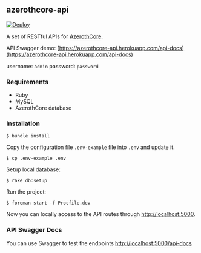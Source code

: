 ## azerothcore-api
[![Deploy](https://www.herokucdn.com/deploy/button.svg)](https://heroku.com/deploy?template=https://github.com/arubinofaux/azerothcore-api)

A set of RESTful APIs for [AzerothCore](https://azerothcore.org).

API Swagger demo: [https://azerothcore-api.herokuapp.com/api-docs](https://azerothcore-api.herokuapp.com/api-docs)

username: `admin`  password: `password`

### Requirements

- Ruby
- MySQL
- AzerothCore database

### Installation

```
$ bundle install
```

Copy the configuration file `.env-example` file into `.env` and update it.

```
$ cp .env-example .env
```

Setup local database:
```
$ rake db:setup
```

Run the project:
```
$ foreman start -f Procfile.dev
```

Now you can locally access to the API routes through [http://localhost:5000](http://localhost:5000).

### API Swagger Docs

You can use Swagger to test the endpoints [http://localhost:5000/api-docs](http://localhost:5000/api-docs)
